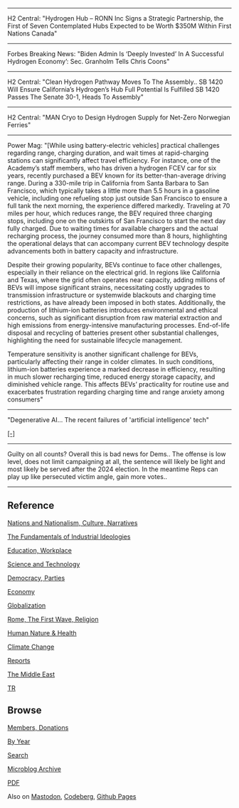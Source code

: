 
---

H2 Central: "Hydrogen Hub – RONN Inc Signs a Strategic Partnership,
the First of Seven Contemplated Hubs Expected to be Worth $350M Within
First Nations Canada"

---

Forbes Breaking News: "Biden Admin Is ‘Deeply Invested’ In A
Successful Hydrogen Economy’: Sec. Granholm Tells Chris Coons"

---

H2 Central: "Clean Hydrogen Pathway Moves To The Assembly.. SB 1420
Will Ensure California’s Hydrogen’s Hub Full Potential Is Fulfilled SB
1420 Passes The Senate 30-1, Heads To Assembly"

---

H2 Central: "MAN Cryo to Design Hydrogen Supply for Net-Zero Norwegian
Ferries"

---

Power Mag: "[While using battery-electric vehicles] practical
challenges regarding range, charging duration, and wait times at
rapid-charging stations can significantly affect travel
efficiency. For instance, one of the Academy’s staff members, who has
driven a hydrogen FCEV car for six years, recently purchased a BEV
known for its better-than-average driving range. During a 330-mile
trip in California from Santa Barbara to San Francisco, which
typically takes a little more than 5.5 hours in a gasoline vehicle,
including one refueling stop just outside San Francisco to ensure a
full tank the next morning, the experience differed
markedly. Traveling at 70 miles per hour, which reduces range, the BEV
required three charging stops, including one on the outskirts of San
Francisco to start the next day fully charged. Due to waiting times
for available chargers and the actual recharging process, the journey
consumed more than 8 hours, highlighting the operational delays that
can accompany current BEV technology despite advancements both in
battery capacity and infrastructure.

Despite their growing popularity, BEVs continue to face other
challenges, especially in their reliance on the electrical grid. In
regions like California and Texas, where the grid often operates near
capacity, adding millions of BEVs will impose significant strains,
necessitating costly upgrades to transmission infrastructure or
systemwide blackouts and charging time restrictions, as have already
been imposed in both states. Additionally, the production of
lithium-ion batteries introduces environmental and ethical concerns,
such as significant disruption from raw material extraction and high
emissions from energy-intensive manufacturing processes. End-of-life
disposal and recycling of batteries present other substantial
challenges, highlighting the need for sustainable lifecycle
management.

Temperature sensitivity is another significant challenge for BEVs,
particularly affecting their range in colder climates. In such
conditions, lithium-ion batteries experience a marked decrease in
efficiency, resulting in much slower recharging time, reduced energy
storage capacity, and diminished vehicle range. This affects BEVs’
practicality for routine use and exacerbates frustration regarding
charging time and range anxiety among consumers"

---

"Degenerative AI… The recent failures of 'artificial intelligence' tech"

[[-]](https://youtu.be/krixaEhLnlA?t=161)

---

Guilty on all counts? Overall this is bad news for Dems.. The offense
is low level, does not limit campaigning at all, the sentence will
likely be light and most likely be served after the 2024 election. In
the meantime Reps can play up like persecuted victim angle, gain more
votes.. 

---

## Reference

[Nations and Nationalism, Culture, Narratives](0119/2013/02/nations-and-nationalism.html)

[The Fundamentals of Industrial Ideologies](0119/2011/04/fundamentals-of-industrial-ideologies.html)

[Education, Workplace](0119/2017/09/education-workplace.html)

[Science and Technology](0119/2018/09/science-technology.html)

[Democracy, Parties](0119/2016/11/democracy.html)

[Economy](2021/01/economy.html)

[Globalization](0119/2018/09/globalization.html)

[Rome, The First Wave, Religion](0119/2017/12/rome.html)

[Human Nature & Health](2020/07/human-nature.html)

[Climate Change](2022/01/climate.html)

[Reports](2021/01/reports.html)

[The Middle East](0119/2019/07/middleeast.html)

[TR](../tr/index.html)

## Browse

[Members, Donations](2022/08/members.html)

[By Year](years.html)

[Search](search.html)

[Microblog Archive](mbl/index.html)

[PDF](https://www.dropbox.com/scl/fi/8kl0sla1booo83zeb28dn/tw-all.pdf?rlkey=p9r319p8jbzak5du3dasju05y&st=28wknfsp&raw=1)

Also on 
[Mastodon](https://fosstodon.org/@muratk5n),
[Codeberg](https://muratk5n.codeberg.page/en/),
[Github Pages](https://muratk5n.github.io/thirdwave/en/)
